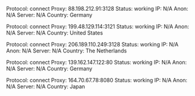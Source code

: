 Protocol: connect
Proxy: 88.198.212.91:3128
Status: working
IP: N/A
Anon: N/A
Server: N/A
Country: Germany

Protocol: connect
Proxy: 199.48.129.114:3121
Status: working
IP: N/A
Anon: N/A
Server: N/A
Country: United States

Protocol: connect
Proxy: 206.189.110.249:3128
Status: working
IP: N/A
Anon: N/A
Server: N/A
Country: The Netherlands

Protocol: connect
Proxy: 139.162.147.122:80
Status: working
IP: N/A
Anon: N/A
Server: N/A
Country: Germany

Protocol: connect
Proxy: 164.70.67.78:8080
Status: working
IP: N/A
Anon: N/A
Server: N/A
Country: Japan

